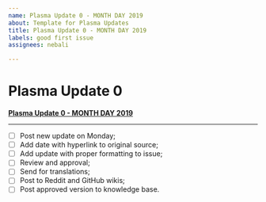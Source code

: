 ```yaml
---
name: Plasma Update 0 - MONTH DAY 2019
about: Template for Plasma Updates
title: Plasma Update 0 - MONTH DAY 2019
labels: good first issue
assignees: nebali

---
```


# Plasma Update 0
**[Plasma Update 0 - MONTH DAY 2019]()**

***

- [ ] Post new update on Monday;
- [ ] Add date with hyperlink to original source;
- [ ] Add update with proper formatting to issue;
- [ ] Review and approval;
- [ ] Send for translations;
- [ ] Post to Reddit and GitHub wikis;
- [ ] Post approved version to knowledge base.
